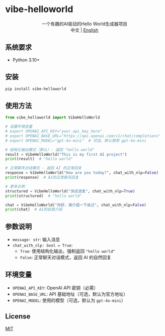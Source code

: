 # vibe-helloworld

<div align="center">
一个有趣的AI驱动的Hello World生成器项目
<br>
中文 | <a href="README_EN.md">English</a>
</div>

## 系统要求

- Python 3.10+

## 安装

```bash
pip install vibe-helloworld
```

## 使用方法

```python
from vibe_helloworld import VibeHelloWorld

# 设置环境变量
# export OPENAI_API_KEY="your_api_key_here"
# export OPENAI_BASE_URL="https://api.openai.com/v1/chat/completions"  # 可选，默认使用官方地址
# export OPENAI_MODEL="gpt-4o-mini"  # 可选，默认使用 gpt-4o-mini

# 结构化输出模式（默认）- 返回 "hello world"
result = VibeHelloWorld("This is my first AI project")
print(result)  # "hello world"

# 正常聊天对话模式 - 返回 AI 的正常回复
response = VibeHelloWorld("How are you today?", chat_with_nlp=False)
print(response)  # AI的正常聊天回复

# 更多示例
structured = VibeHelloWorld("测试消息", chat_with_nlp=True)
print(structured)  # "hello world"

chat = VibeHelloWorld("你好，请介绍一下自己", chat_with_nlp=False)
print(chat)  # AI的自我介绍
```

## 参数说明

- `message: str`: 输入消息
- `chat_with_nlp: bool = True`: 
  - `True`: 使用结构化输出，强制返回 `"hello world"`
  - `False`: 正常聊天对话模式，返回 AI 的自然回复

## 环境变量

- `OPENAI_API_KEY`: OpenAI API 密钥（必需）
- `OPENAI_BASE_URL`: API 基础地址（可选，默认为官方地址）
- `OPENAI_MODEL`: 使用的模型（可选，默认为 `gpt-4o-mini`）

## License

[MIT](LICENSE)
